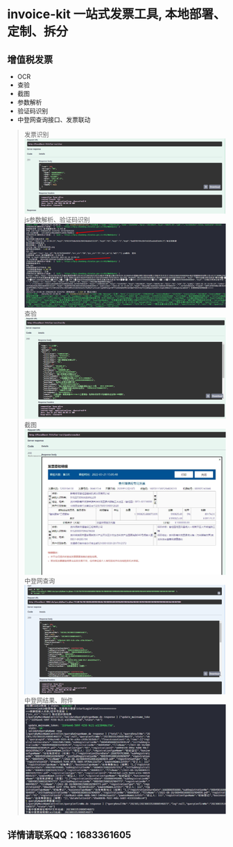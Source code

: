 # invoice-kit 一站式发票工具, 本地部署、定制、拆分

## 增值税发票

- OCR
- 查验
- 截图
- 参数解析
- 验证码识别
- 中登网查询接口、发票联动

> 发票识别
![i](imgs/invoice-ocr.png)
> js参数解析、验证码识别
![i](imgs/invoice-req-params.png)
> 查验
![i](imgs/invoice-verify.png)
> 截图
![i](imgs/invoice-verify-screenshot.png)
> 中登网查询
![i](imgs/zdw-query.png)
> 中登网结果、附件
![i](imgs/zdw-results.png)

## 详情请联系QQ：1683361605
